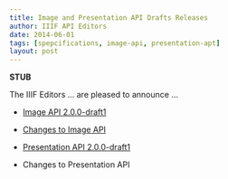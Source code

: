 ```yaml
---
title: Image and Presentation API Drafts Releases
author: IIIF API Editors
date: 2014-06-01
tags: [spepcifications, image-api, presentation-apt]
layout: post
---
```


__STUB__

The IIIF Editors ... are pleased to announce ...

 * [Image API 2.0.0-draft1](/api/image/2.0)
 * [Changes to Image API](/api/image/2.0/change-log.html)

 * [Presentation API 2.0.0-draft1](/api/presentation/2.0)
 * Changes to Presentation API
